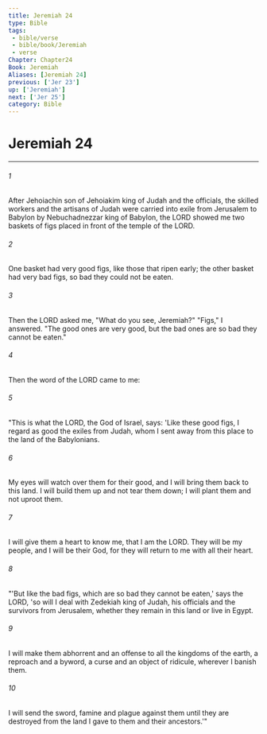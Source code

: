 ```yaml
---
title: Jeremiah 24
type: Bible
tags:
 - bible/verse
 - bible/book/Jeremiah
 - verse
Chapter: Chapter24
Book: Jeremiah
Aliases: [Jeremiah 24]
previous: ['Jer 23']
up: ['Jeremiah']
next: ['Jer 25']
category: Bible
---
```

# Jeremiah 24

***


###### 1 
After Jehoiachin son of Jehoiakim king of Judah and the officials, the skilled workers and the artisans of Judah were carried into exile from Jerusalem to Babylon by Nebuchadnezzar king of Babylon, the LORD showed me two baskets of figs placed in front of the temple of the LORD. 

###### 2 
One basket had very good figs, like those that ripen early; the other basket had very bad figs, so bad they could not be eaten. 

###### 3 
Then the LORD asked me, "What do you see, Jeremiah?" "Figs," I answered. "The good ones are very good, but the bad ones are so bad they cannot be eaten." 

###### 4 
Then the word of the LORD came to me: 

###### 5 
"This is what the LORD, the God of Israel, says: 'Like these good figs, I regard as good the exiles from Judah, whom I sent away from this place to the land of the Babylonians. 

###### 6 
My eyes will watch over them for their good, and I will bring them back to this land. I will build them up and not tear them down; I will plant them and not uproot them. 

###### 7 
I will give them a heart to know me, that I am the LORD. They will be my people, and I will be their God, for they will return to me with all their heart. 

###### 8 
"'But like the bad figs, which are so bad they cannot be eaten,' says the LORD, 'so will I deal with Zedekiah king of Judah, his officials and the survivors from Jerusalem, whether they remain in this land or live in Egypt. 

###### 9 
I will make them abhorrent and an offense to all the kingdoms of the earth, a reproach and a byword, a curse and an object of ridicule, wherever I banish them. 

###### 10 
I will send the sword, famine and plague against them until they are destroyed from the land I gave to them and their ancestors.'" 
